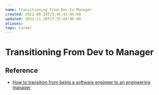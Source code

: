 ```yaml
---
name: Transitioning From Dev to Manager
created: 2022-08-10T23:46:41-05:00
updated: 2022-11-28T17:55:04-06:00
aliases: 
tags: career
---
```

# Transitioning From Dev to Manager

## Reference
- [How to transition from being a software engineer to an engineering manager](https://betterprogramming.pub/how-to-transition-from-being-a-software-engineer-to-an-engineering-manager-d69592468ea)